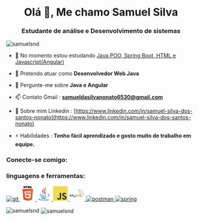 <h1 align="center">Olá 👋, Me chamo Samuel Silva</h1>
<h3 align="center">Estudante de análise e Desenvolvimento de sistemas</h3>

<p align="left"> <img src="https://komarev.com/ghpvc/?username=samuelsnd&label=Profile%20views&color=0e75b6&style=flat" alt="samuelsnd" /> </p>

- 🔭 No momento estou estudando [Java POO, Spring Boot, HTML e Javascript(Angular)](https://github.com/Samuelsnd)

- 👯 Pretendo atuar como **Desenvolvedor Web Java**

- 💬 Pergunte-me sobre **Java e Angular**

- 📫 Contato Gmail : **samueldasilvanonato6530@gmail.com**

- 📄 Sobre mim Linkedin : [https://www.linkedin.com/in/samuel-silva-dos-santos-nonato](https://www.linkedin.com/in/samuel-silva-dos-santos-nonato)

- ⚡ Habilidades : **Tenho fácil aprendizado e gosto muito de trabalho em equipe.**

<h3 align="left">Conecte-se comigo:</h3>
<p align="left">
</p>

<h3 align="left">linguagens e ferramentas:</h3>
</a> <a href="https://git-scm.com/" target="_blank" rel="noreferrer"> <img src="https://www.vectorlogo.zone/logos/git-scm/git-scm-icon.svg" alt="git" width="40" height="40"/> </a> <a href="https://www.w3.org/html/" target="_blank" rel="noreferrer"> <img src="https://raw.githubusercontent.com/devicons/devicon/master/icons/html5/html5-original-wordmark.svg" alt="html5" width="40" height="40"/> </a> <a href="https://www.java.com" target="_blank" rel="noreferrer"> <img src="https://raw.githubusercontent.com/devicons/devicon/master/icons/java/java-original.svg" alt="java" width="40" height="40"/> </a> <a href="https://developer.mozilla.org/en-US/docs/Web/JavaScript" target="_blank" rel="noreferrer"> <img src="https://raw.githubusercontent.com/devicons/devicon/master/icons/javascript/javascript-original.svg" alt="javascript" width="40" height="40"/> </a> <a href="https://www.mysql.com/" target="_blank" rel="noreferrer"> <img src="https://raw.githubusercontent.com/devicons/devicon/master/icons/mysql/mysql-original-wordmark.svg" alt="mysql" width="40" height="40"/> </a> <a href="https://postman.com" target="_blank" rel="noreferrer"> <img src="https://www.vectorlogo.zone/logos/getpostman/getpostman-icon.svg" alt="postman" width="40" height="40"/> </a> <a </a> <a href="https://spring.io/" target="_blank" rel="noreferrer"> <img src="https://www.vectorlogo.zone/logos/springio/springio-icon.svg" alt="spring" width="40" height="40"/> </a> </p>

<p><img align="left" src="https://github-readme-stats.vercel.app/api/top-langs?username=samuelsnd&show_icons=true&theme=dark&locale=en&layout=compact" alt="samuelsnd" /></p>

<p>&nbsp;<img align="center" src="https://github-readme-stats.vercel.app/api?username=samuelsnd&show_icons=true&theme=dark&locale=en" alt="samuelsnd" /></p>



